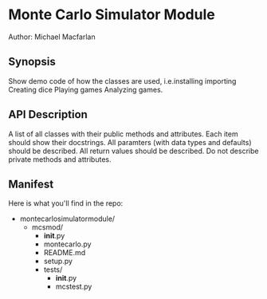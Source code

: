 # Monte Carlo Simulator Module
Author: Michael Macfarlan

## Synopsis 
Show demo code of how the classes are used, i.e.installing importing Creating dice Playing games Analyzing games. 

## API Description 
A list of all classes with their public methods and attributes. 
Each item should show their docstrings. 
All paramters (with data types and defaults) should be described. 
All return values should be described. Do not describe private methods and attributes. 

## Manifest 
Here is what you'll find in the repo:

- montecarlosimulatormodule/
  - mcsmod/
    - __init__.py
    - montecarlo.py
    - README.md
    - setup.py
    - tests/
      - __init__.py
      - mcstest.py
